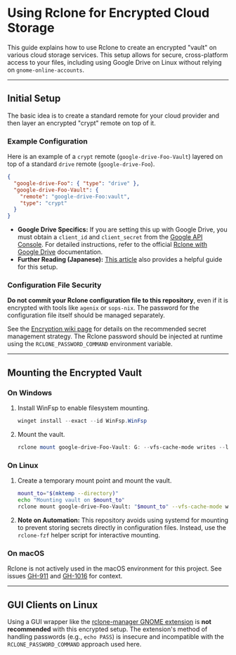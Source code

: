 # Using Rclone for Encrypted Cloud Storage

This guide explains how to use Rclone to create an encrypted "vault" on various cloud storage services. This setup allows for secure, cross-platform access to your files, including using Google Drive on Linux without relying on `gnome-online-accounts`.

---

## Initial Setup

The basic idea is to create a standard remote for your cloud provider and then layer an encrypted "crypt" remote on top of it.

### Example Configuration

Here is an example of a `crypt` remote (`google-drive-Foo-Vault`) layered on top of a standard `drive` remote (`google-drive-Foo`).

```json
{
  "google-drive-Foo": { "type": "drive" },
  "google-drive-Foo-Vault": {
    "remote": "google-drive-Foo:vault",
    "type": "crypt"
  }
}
```

- **Google Drive Specifics:** If you are setting this up with Google Drive, you must obtain a `client_id` and `client_secret` from the [Google API Console](https://console.developers.google.com/). For detailed instructions, refer to the official [Rclone with Google Drive](https://rclone.org/drive/) documentation.
- **Further Reading (Japanese):** [This article](https://zenn.dev/milly/books/rclone-crypt-gdrive/viewer/b366c4) also provides a helpful guide for this setup.

### Configuration File Security

**Do not commit your Rclone configuration file to this repository**, even if it is encrypted with tools like `agenix` or `sops-nix`. The password for the configuration file itself should be managed separately.

See the [Encryption wiki page](https://github.com/kachick/dotfiles/wiki/Encryption) for details on the recommended secret management strategy. The Rclone password should be injected at runtime using the `RCLONE_PASSWORD_COMMAND` environment variable.

---

## Mounting the Encrypted Vault

### On Windows

1. Install WinFsp to enable filesystem mounting.
   ```powershell
   winget install --exact --id WinFsp.WinFsp
   ```
2. Mount the vault.
   ```powershell
   rclone mount google-drive-Foo-Vault: G: --vfs-cache-mode writes --log-level INFO
   ```

### On Linux

1. Create a temporary mount point and mount the vault.
   ```bash
   mount_to="$(mktemp --directory)"
   echo "Mounting vault on $mount_to"
   rclone mount google-drive-Foo-Vault: "$mount_to" --vfs-cache-mode writes --log-level INFO
   ```
2. **Note on Automation:** This repository avoids using systemd for mounting to prevent storing secrets directly in configuration files. Instead, use the `rclone-fzf` helper script for interactive mounting.

### On macOS

Rclone is not actively used in the macOS environment for this project. See issues [GH-911](https://github.com/kachick/dotfiles/issues/911) and [GH-1016](https://github.com/kachick/dotfiles/issues/1016) for context.

---

## GUI Clients on Linux

Using a GUI wrapper like the [rclone-manager GNOME extension](https://github.com/germanztz/gnome-shell-extension-rclone-manager) is **not recommended** with this encrypted setup. The extension's method of handling passwords (e.g., `echo PASS`) is insecure and incompatible with the `RCLONE_PASSWORD_COMMAND` approach used here.

